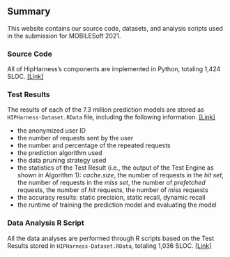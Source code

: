 ## Summary

This website contains our source code, datasets, and analysis scripts used in the submission for MOBILESoft 2021.

### Source Code

All of HipHarness’s components are implemented in Python, totaling 1,424 SLOC. [[Link]](https://figshare.com/s/f26f63e80df4f729a752)

### Test Results
The results of each of the 7.3 million prediction models are stored as `HIPHarness-Dataset.RData` file, including the following information. [[Link]](https://figshare.com/s/73897e1955fdef3285c8)
- the anonymized user ID
- the number of requests sent by the user
- the number and percentage of the repeated requests
- the prediction algorithm used
- the data pruning strategy used
- the statistics of the Test Result (i.e., the output of the Test Engine as shown in Algorithm 1): *cache.size*, the number of requests in the *hit set*, the number of requests in the *miss set*, the number of *prefetched* requests, the number of *hit* requests, the number of *miss* requests
- the accuracy results: static precision, static recall, dynamic recall
- the runtime of training the prediction model and evaluating the model

### Data Analysis R Script
All the data analyses are performed through R scripts based on the Test Results stored in `HIPHarness-Dataset.RData`, totaling 1,036 SLOC. [[Link]](https://figshare.com/s/a500916aab317cc785b5)


